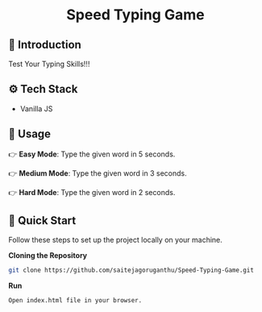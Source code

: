 <div align="center">
  <h1 align="center">Speed Typing Game</h1>
</div>

## <a name="introduction">🤖 Introduction</a>

Test Your Typing Skills!!!

## <a name="tech-stack">⚙️ Tech Stack</a>

- Vanilla JS

## <a name="usage">🔋 Usage</a>

👉 **Easy Mode**: Type the given word in 5 seconds.

👉 **Medium Mode**: Type the given word in 3 seconds.

👉 **Hard Mode**: Type the given word in 2 seconds.

## <a name="quick-start">🤸 Quick Start</a>

Follow these steps to set up the project locally on your machine.

**Cloning the Repository**

```bash
git clone https://github.com/saitejagoruganthu/Speed-Typing-Game.git
```
**Run**

```bash
Open index.html file in your browser.
```
